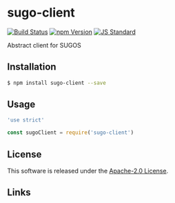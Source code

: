 sugo-client
==========

<!---
This file is generated by ape-tmpl. Do not update manually.
--->

<!-- Badge Start -->
<a name="badges"></a>

[![Build Status][bd_travis_shield_url]][bd_travis_url]
[![npm Version][bd_npm_shield_url]][bd_npm_url]
[![JS Standard][bd_standard_shield_url]][bd_standard_url]

[bd_repo_url]: https://github.com/realglobe-Inc/sugo-client
[bd_travis_url]: http://travis-ci.org/realglobe-Inc/sugo-client
[bd_travis_shield_url]: http://img.shields.io/travis/realglobe-Inc/sugo-client.svg?style=flat
[bd_travis_com_url]: http://travis-ci.com/realglobe-Inc/sugo-client
[bd_travis_com_shield_url]: https://api.travis-ci.com/realglobe-Inc/sugo-client.svg?token=
[bd_license_url]: https://github.com/realglobe-Inc/sugo-client/blob/master/LICENSE
[bd_codeclimate_url]: http://codeclimate.com/github/realglobe-Inc/sugo-client
[bd_codeclimate_shield_url]: http://img.shields.io/codeclimate/github/realglobe-Inc/sugo-client.svg?style=flat
[bd_codeclimate_coverage_shield_url]: http://img.shields.io/codeclimate/coverage/github/realglobe-Inc/sugo-client.svg?style=flat
[bd_gemnasium_url]: https://gemnasium.com/realglobe-Inc/sugo-client
[bd_gemnasium_shield_url]: https://gemnasium.com/realglobe-Inc/sugo-client.svg
[bd_npm_url]: http://www.npmjs.org/package/sugo-client
[bd_npm_shield_url]: http://img.shields.io/npm/v/sugo-client.svg?style=flat
[bd_standard_url]: http://standardjs.com/
[bd_standard_shield_url]: https://img.shields.io/badge/code%20style-standard-brightgreen.svg

<!-- Badge End -->


<!-- Description Start -->
<a name="description"></a>

Abstract client for SUGOS

<!-- Description End -->


<!-- Overview Start -->
<a name="overview"></a>



<!-- Overview End -->


<!-- Sections Start -->
<a name="sections"></a>

<!-- Section from "doc/guides/01.Installation.md.hbs" Start -->

<a name="section-doc-guides-01-installation-md"></a>

Installation
-----

```bash
$ npm install sugo-client --save
```


<!-- Section from "doc/guides/01.Installation.md.hbs" End -->

<!-- Section from "doc/guides/02.Usage.md.hbs" Start -->

<a name="section-doc-guides-02-usage-md"></a>

Usage
---------

```javascript
'use strict'

const sugoClient = require('sugo-client')

```


<!-- Section from "doc/guides/02.Usage.md.hbs" End -->


<!-- Sections Start -->


<!-- LICENSE Start -->
<a name="license"></a>

License
-------
This software is released under the [Apache-2.0 License](https://github.com/realglobe-Inc/sugo-client/blob/master/LICENSE).

<!-- LICENSE End -->


<!-- Links Start -->
<a name="links"></a>

Links
------



<!-- Links End -->
